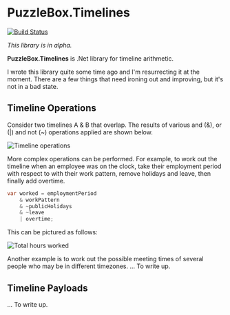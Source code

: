 # PuzzleBox.Timelines

[![Build Status](https://dev.azure.com/jasonkstevens/PuzzleBox.Timeline/_apis/build/status/JasonKStevens.PuzzleBox.Timelines?branchName=master)](https://dev.azure.com/jasonkstevens/PuzzleBox.Timeline/_build/latest?definitionId=2&branchName=master)

_This library is in alpha._

**PuzzleBox.Timelines** is .Net library for timeline arithmetic.

I wrote this library quite some time ago and I'm resurrecting it at the moment. There are a few things that need ironing out and improving, but it's not in a bad state.

## Timeline Operations

Consider two timelines A & B that overlap. The results of various and (&), or (|) and not (~) operations applied are shown below.

![Timeline operations](https://lh3.googleusercontent.com/kgqxP5j7H_sinkhoejqLRWsjgR92SaRAnsrBtbffsIDiig2PqzWUj8u_CMud_n7I2vGsgZUM4hBFV-KWQhOIXBDfCaE0UgBnqooB9h6tAa1rkdD75GZmTTI_QcZKlyKawZ9MGI3JswGve286aJXg2Sv9WkqIE5BwNt6eoYzJeilAgrl5kSYMm67dkcSKxxj5MKLW-RgsbzAQInvqAWL5fJx_JThHoSfqM_eg36wjmWwVjyLeI5d0HGFtSyGCjzPFOT8ALpBpBSu6FDIu5h9w0C2nnOFd9DohhkiYaSYnVQhjbRHyfEpcGgazqE28Lwzqvw_btndrNi9VoB20A6OFpgwQA8lg7b1DwQCe3quEX-T0naX2qVZQnoqTzZB3leop6JTJc_fpcSyCxP3kNkN0bza-1NlLDnWxVoe3qd6mhIx9mkMFDsYE0AYa68zuoXh70jtUMIWSKG59m0kDdws_-PBYhdIrvxs8TORXTAlT38GQWJ3CAx3kPHDCMnNyg-jjvXs1Vzp0-689hUh_NM0xQEkIZPxADOveb3h7jQA591Dy7K4LSD1RiqgdlznC6NeJoMe_ZjgMmmZHCFOT0jAsze41PYcdlAMVcB4RVif3_rB0-BifsfsH1V43mZk0vaUKlLxf7TB2gzlpHHluWUQka3LgvjxWRprH=w551-h417-no)

More complex operations can be performed.  For example, to work out the timeline when an employee was on the clock, take their employment period with respect to with their work pattern, remove holidays and leave, then finally add overtime.

```c#
var worked = employmentPeriod
    & workPattern
    & ~publicHolidays
    & ~leave
    | overtime;
```

This can be pictured as follows:

![Total hours worked](https://lh3.googleusercontent.com/j7yqKrunHY5jt_NdSoiRGBOBsbK1VgYVz5HNIh5nehUvCU6SGMILAYSxjfUvROpALuGu37L7OzYmWHtyxOdQhglf9hzDV3QAamZRbjYdzXUYhDAnYbV_eTlt3oDrjl83w7OM4kzdYI8Ldce3gdBkEbvwgLpaVPdJjtVjLn7Wcp2l2QPyFwGRjd5OWfJ6TNs69APetTB6QcD7EyqG-qJSZS6CkzJ4_Js1hPq6UYVddg2_lyI3snP2uTNYOl6FRFO8vabMm4_aqYw0ZS44o6u2S_Nz0mUAjHsAPFnSbaaP4B5s2FZzfSMvpB1Ph18OOFO3kTwA5lD4BXxmr0eGC9WxAAEIFqMnXo3k9dOgrG3iS_17Z4NZfDADtrw2T636uBFE0MaJvbXgNfI_pbY5HpmHUoSdBUT9FWdZR3XOjl4TgpuoRMKZt8mGV7SMThX1wNvUiFfYH0EO5hyRNMogQ06MnOk3hyhZUxunVVPhKcfAtD0xAQd4VCG3AktLecm5RA5v37Fcm1R1VHbmht4a8j97yCdGJKVVd-XAvbiGy77KgWevzRhPtV4WSVeAp33S_1S1aQeUd96Vt3orC5gUAQX_SXkfaTPGlmd0szMOEA3Ma9RTec1l_a33apIFglviy-5xIJ0TRpsLn-AMMp3IiGBDsCbTqiIm8G06=w790-h267-no)

Another example is to work out the possible meeting times of several people who may be in different timezones.
... To write up.

## Timeline Payloads

... To write up.
